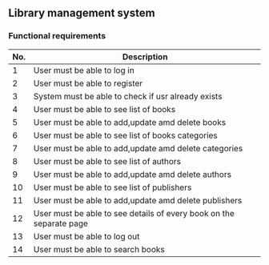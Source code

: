 ## Library management system  

### Functional requirements 


| No.   |  Description |
| ------ |-------------|
| 1     | User must be able to log in      |
| 2      | User must be able to register     |
| 3      |   System must be able to check if usr already exists    |
| 4      |  User must be able to see list of books   |
| 5      |  User must be able to add,update amd delete books   |
| 6      | User must be able to see list of books categories   |
| 7      |  User must be able to add,update amd delete categories     |
| 8      |   User must be able to see list of authors    |
| 9      |   User must be able to add,update amd delete authors    |
| 10     |   User must be able to see list of publishers   |
| 11     |   User must be able to add,update amd delete publishers |
| 12     |   User must be able to see details of every book on the separate page    |
| 13     |   User must be able to log out    |
| 14     |   User must be able to search books    |


 